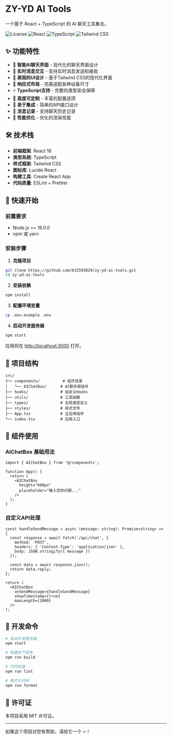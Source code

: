 # ZY-YD AI Tools

一个基于 React + TypeScript 的 AI 聊天工具集合。

![License](https://img.shields.io/badge/license-MIT-blue.svg)
![React](https://img.shields.io/badge/React-18.2.0-blue.svg)
![TypeScript](https://img.shields.io/badge/TypeScript-4.9.5-blue.svg)
![Tailwind CSS](https://img.shields.io/badge/Tailwind%20CSS-3.3.0-blue.svg)

## ✨ 功能特性

- 🤖 **智能AI聊天界面** - 现代化的聊天界面设计
- 💬 **实时消息交互** - 支持实时消息发送和接收
- 🎨 **美观的UI设计** - 基于Tailwind CSS的现代化界面
- 📱 **响应式布局** - 完美适配各种设备尺寸
- ⚡ **TypeScript支持** - 完整的类型安全保障
- 🎯 **高度可定制** - 丰富的配置选项
- 🔧 **易于集成** - 简单的API接口设计
- 📝 **消息记录** - 支持聊天历史记录
- 🚀 **性能优化** - 优化的渲染性能

## 🛠 技术栈

- **前端框架**: React 18
- **类型系统**: TypeScript
- **样式框架**: Tailwind CSS
- **图标库**: Lucide React
- **构建工具**: Create React App
- **代码质量**: ESLint + Prettier

## 🚀 快速开始

### 前置要求

- Node.js >= 16.0.0
- npm 或 yarn

### 安装步骤

1. **克隆项目**
```bash
git clone https://github.com/632591029/zy-yd-ai-tools.git
cd zy-yd-ai-tools
```

2. **安装依赖**
```bash
npm install
```

3. **配置环境变量**
```bash
cp .env.example .env
```

4. **启动开发服务器**
```bash
npm start
```

应用将在 [http://localhost:3000](http://localhost:3000) 打开。

## 📁 项目结构

```
src/
├── components/          # 组件目录
│   └── AIChatBox/      # AI聊天框组件
├── hooks/              # 自定义Hooks
├── utils/              # 工具函数
├── types/              # 全局类型定义
├── styles/             # 样式文件
├── App.tsx             # 主应用组件
└── index.tsx           # 应用入口
```

## 🔧 组件使用

### AIChatBox 基础用法

```tsx
import { AIChatBox } from '@/components';

function App() {
  return (
    <AIChatBox 
      height="600px"
      placeholder="输入您的问题..."
    />
  );
}
```

### 自定义API处理

```tsx
const handleSendMessage = async (message: string): Promise<string> => {
  const response = await fetch('/api/chat', {
    method: 'POST',
    headers: { 'Content-Type': 'application/json' },
    body: JSON.stringify({ message })
  });
  
  const data = await response.json();
  return data.reply;
};

return (
  <AIChatBox 
    onSendMessage={handleSendMessage}
    showTimestamp={true}
    maxLength={1000}
  />
);
```

## 🧪 开发命令

```bash
# 启动开发服务器
npm start

# 构建生产版本
npm run build

# 代码检查
npm run lint

# 格式化代码
npm run format
```

## 📝 许可证

本项目采用 MIT 许可证。

---

如果这个项目对您有帮助，请给它一个 ⭐️！